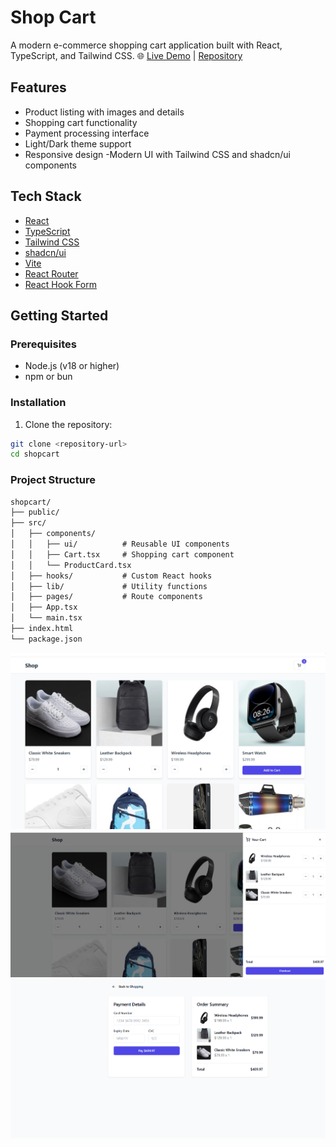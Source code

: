 # Shop Cart

A modern e-commerce shopping cart application built with React, TypeScript, and Tailwind CSS.
🌐 [Live Demo](https://shop-cart-gamma.vercel.app/) | [Repository](https://github.com/Vija047/shop-cart)
## Features

-  Product listing with images and details
-  Shopping cart functionality
-  Payment processing interface
-  Light/Dark theme support
-  Responsive design
-Modern UI with Tailwind CSS and shadcn/ui components

## Tech Stack

- [React](https://reactjs.org/)
- [TypeScript](https://www.typescriptlang.org/)
- [Tailwind CSS](https://tailwindcss.com/)
- [shadcn/ui](https://ui.shadcn.com/)
- [Vite](https://vitejs.dev/)
- [React Router](https://reactrouter.com/)
- [React Hook Form](https://react-hook-form.com/)

## Getting Started

### Prerequisites

- Node.js (v18 or higher)
- npm or bun

### Installation

1. Clone the repository:
```bash
git clone <repository-url>
cd shopcart
```

### Project Structure

```markdown
shopcart/
├── public/
├── src/
│   ├── components/
│   │   ├── ui/          # Reusable UI components
│   │   ├── Cart.tsx     # Shopping cart component
│   │   └── ProductCard.tsx
│   ├── hooks/           # Custom React hooks
│   ├── lib/             # Utility functions
│   ├── pages/           # Route components
│   ├── App.tsx
│   └── main.tsx
├── index.html
└── package.json
```
![alt text](image.png)
![alt text](image-1.png)
![alt text](image-2.png)